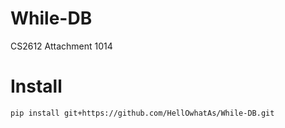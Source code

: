 # While-DB
CS2612 Attachment 1014

# Install
```text
pip install git+https://github.com/HellOwhatAs/While-DB.git
```
